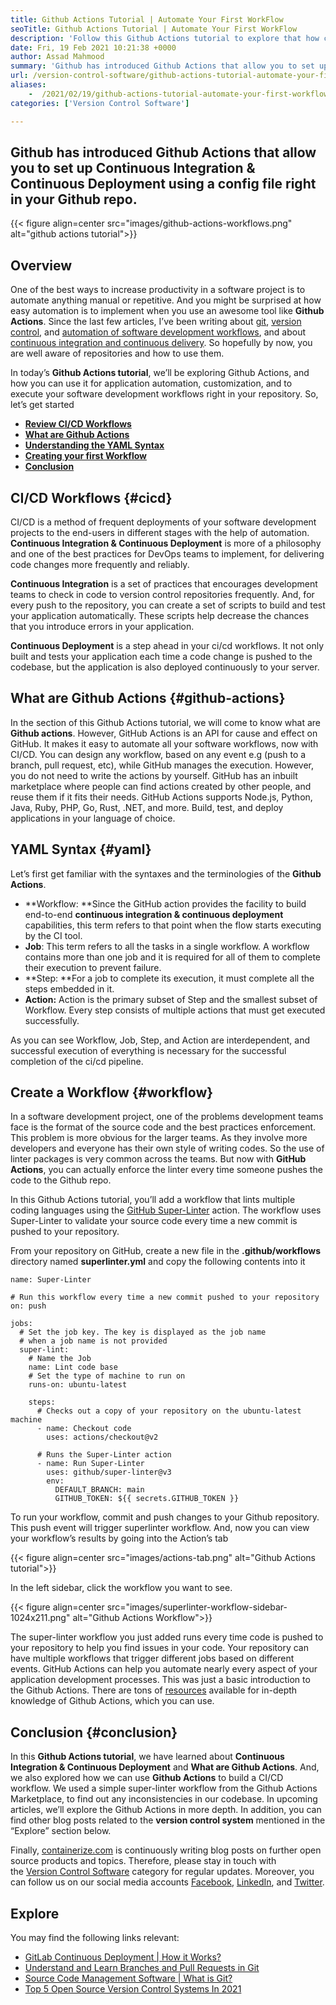 ```yaml
---
title: Github Actions Tutorial | Automate Your First WorkFlow
seoTitle: Github Actions Tutorial | Automate Your First WorkFlow
description: 'Follow this Github Actions tutorial to explore that how can we use Github Actions to automate & execute our software development workflows from our repo.'
date: Fri, 19 Feb 2021 10:21:38 +0000
author: Assad Mahmood
summary: 'Github has introduced Github Actions that allow you to set up Continuous Integration &amp; Continuous Deployment using a config file right in your Github repo.'
url: /version-control-software/github-actions-tutorial-automate-your-first-workflow/
aliases: 
    -  /2021/02/19/github-actions-tutorial-automate-your-first-workflow/
categories: ['Version Control Software']

---
```

## Github has introduced Github Actions that allow you to set up Continuous Integration & Continuous Deployment using a config file right in your Github repo.

{{< figure align=center src="images/github-actions-workflows.png" alt="github actions tutorial">}}  

## Overview

One of the best ways to increase productivity in a software project is to automate anything manual or repetitive. And you might be surprised at how easy automation is to implement when you use an awesome tool like **Github Actions**. Since the last few articles, I’ve been writing about [git][1], [version control][1], and [automation of software development workflows][2], and about [continuous integration and continuous delivery][3]. So hopefully by now, you are well aware of repositories and how to use them. 

In today’s **Github Actions tutorial**, we’ll be exploring Github Actions, and how you can use it for application automation, customization, and to execute your software development workflows right in your repository. So, let’s get started

  * **[Review CI/CD Workflows][4]**
  * **[What are Github Actions][5]**
  * **[Understanding the YAML Syntax][6]**
  * **[Creating your first Workflow][7]**
  * **[Conclusion][8]**

## CI/CD Workflows {#cicd}

CI/CD is a method of frequent deployments of your software development projects to the end-users in different stages with the help of automation. **Continuous Integration & Continuous Deployment** is more of a philosophy and one of the best practices for DevOps teams to implement, for delivering code changes more frequently and reliably. 

**Continuous Integration** is a set of practices that encourages development teams to check in code to version control repositories frequently. And, for every push to the repository, you can create a set of scripts to build and test your application automatically. These scripts help decrease the chances that you introduce errors in your application.

**Continuous Deployment** is a step ahead in your ci/cd workflows. It not only built and tests your application each time a code change is pushed to the codebase, but the application is also deployed continuously to your server.

## What are Github Actions {#github-actions}

In the section of this Github Actions tutorial, we will come to know what are **Github actions**. However, GitHub Actions is an API for cause and effect on GitHub. It makes it easy to automate all your software workflows, now with CI/CD. You can design any workflow, based on any event e.g (push to a branch, pull request, etc), while GitHub manages the execution. However, you do not need to write the actions by yourself. GitHub has an inbuilt marketplace where people can find actions created by other people, and reuse them if it fits their needs. GitHub Actions supports Node.js, Python, Java, Ruby, PHP, Go, Rust, .NET, and more. Build, test, and deploy applications in your language of choice.

## YAML Syntax {#yaml}

Let’s first get familiar with the syntaxes and the terminologies of the **Github Actions**.

  * **Workflow: **Since the GitHub action provides the facility to build end-to-end **continuous integration & continuous deployment** capabilities, this term refers to that point when the flow starts executing by the CI tool.
  * **Job**: This term refers to all the tasks in a single workflow. A workflow contains more than one job and it is required for all of them to complete their execution to prevent failure.
  * **Step: **For a job to complete its execution, it must complete all the steps embedded in it.
  * **Action:** Action is the primary subset of Step and the smallest subset of Workflow. Every step consists of multiple actions that must get executed successfully.

As you can see Workflow, Job, Step, and Action are interdependent, and successful execution of everything is necessary for the successful completion of the ci/cd pipeline.

## Create a Workflow {#workflow}

In a software development project, one of the problems development teams face is the format of the source code and the best practices enforcement. This problem is more obvious for the larger teams. As they involve more developers and everyone has their own style of writing codes. So the use of linter packages is very common across the teams. But now with **GitHub Actions**, you can actually enforce the linter every time someone pushes the code to the Github repo.

In this Github Actions tutorial, you’ll add a workflow that lints multiple coding languages using the [GitHub Super-Linter][9] action. The workflow uses Super-Linter to validate your source code every time a new commit is pushed to your repository.

From your repository on GitHub, create a new file in the **.github/workflows** directory named **superlinter.yml** and copy the following contents into it


```
name: Super-Linter

# Run this workflow every time a new commit pushed to your repository
on: push

jobs:
  # Set the job key. The key is displayed as the job name
  # when a job name is not provided
  super-lint:
    # Name the Job
    name: Lint code base
    # Set the type of machine to run on
    runs-on: ubuntu-latest

    steps:
      # Checks out a copy of your repository on the ubuntu-latest machine
      - name: Checkout code
        uses: actions/checkout@v2

      # Runs the Super-Linter action
      - name: Run Super-Linter
        uses: github/super-linter@v3
        env:
          DEFAULT_BRANCH: main
          GITHUB_TOKEN: ${{ secrets.GITHUB_TOKEN }}
```


To run your workflow, commit and push changes to your Github repository. This push event will trigger superlinter workflow. And, now you can view your workflow’s results by going into the Action’s tab

{{< figure align=center src="images/actions-tab.png" alt="Github Actions tutorial">}}  

In the left sidebar, click the workflow you want to see.

{{< figure align=center src="images/superlinter-workflow-sidebar-1024x211.png" alt="Github Actions Workflow">}}  

The super-linter workflow you just added runs every time code is pushed to your repository to help you find issues in your code. Your repository can have multiple workflows that trigger different jobs based on different events. GitHub Actions can help you automate nearly every aspect of your application development processes. This was just a basic introduction to the Github Actions. There are tons of [resources][10] available for in-depth knowledge of Github Actions, which you can use. 

## Conclusion {#conclusion}

In this **Github Actions tutorial**, we have learned about **Continuous Integration & Continuous Deployment** and **What are Github Actions**. And, we also explored how we can use **Github Actions** to build a CI/CD workflow. We used a simple super-linter workflow from the Github Actions Marketplace, to find out any inconsistencies in our codebase. In upcoming articles, we’ll explore the Github Actions in more depth. In addition, you can find other blog posts related to the **version control system** mentioned in the “Explore” section below. 

Finally, [containerize.com][11] is continuously writing blog posts on further open source products and topics. Therefore, please stay in touch with the [Version Control Software][12] category for regular updates. Moreover, you can follow us on our social media accounts [Facebook][13], [LinkedIn][14], and [Twitter][15].

## Explore

You may find the following links relevant:

  * [GitLab Continuous Deployment | How it Works?][16]
  * [Understand and Learn Branches and Pull Requests in Git][2]
  * [Source Code Management Software | What is Git?][17]
  * [Top 5 Open Source Version Control Systems In 2021][18]

 [1]: https://blog.containerize.com/2021/01/08/guide-to-version-control-and-source-code-management-using-git/
 [2]: https://blog.containerize.com/2021/02/04/understand-and-learn-branches-and-pull-requests-in-git/
 [3]: https://blog.containerize.com/2021/02/12/set-up-a-continuous-deployment-pipeline-with-gitlab-cicd/
 [4]: #cicd
 [5]: #github-actions
 [6]: #yaml
 [7]: #workflow
 [8]: #conclusion
 [9]: https://github.com/github/super-linter
 [10]: https://docs.github.com/en/actions/learn-github-actions
 [11]: https://www.containerize.com/
 [12]: https://products.containerize.com/version-control/
 [13]: https://web.facebook.com/containerize
 [14]: https://www.linkedin.com/company/containerize/
 [15]: https://twitter.com/containerize_co
 [16]: https://blog.containerize.com/2021/02/12/gitlab-continuous-deployment-how-it-works/
 [17]: https://blog.containerize.com/2021/01/08/source-code-management-software-what-is-git/
 [18]: https://blog.containerize.com/2020/12/11/top-5-open-source-version-control-systems-in-2021/